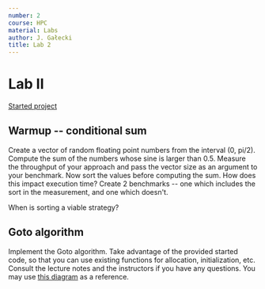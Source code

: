 ```yaml
---
number: 2
course: HPC
material: Labs
author: J. Gałecki
title: Lab 2
---
```



# Lab II

[Started project](http://ccfd.github.io/courses/code/hpc/lab2_starter_code.zip)

## Warmup -- conditional sum
Create a vector of random floating point numbers from the interval (0, pi/2).
Compute the sum of the numbers whose sine is larger than 0.5.
Measure the throughput of your approach and pass the vector size as an argument to your benchmark.
Now sort the values before computing the sum.
How does this impact execution time?
Create 2 benchmarks -- one which includes the sort in the measurement, and one which doesn't.

When is sorting a viable strategy?

## Goto algorithm
Implement the Goto algorithm.
Take advantage of the provided started code, so that you can use existing functions for allocation, initialization, etc.
Consult the lecture notes and the instructors if you have any questions.
You may use [this diagram](http://ccfd.github.io/courses/figures/hpc/Goto_gemm.png) as a reference.
